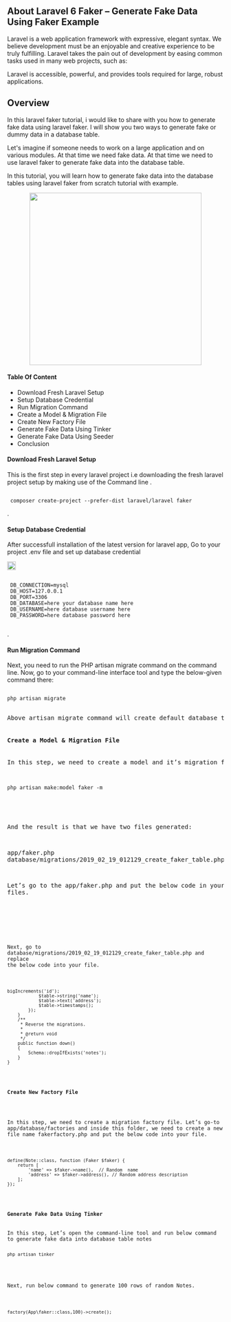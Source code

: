 
## About Laravel  6 Faker – Generate Fake Data Using Faker Example

Laravel is a web application framework with expressive, elegant syntax. We believe development must be an enjoyable and creative experience to be truly fulfilling. Laravel takes the pain out of development by easing common tasks used in many web projects, such as:

Laravel is accessible, powerful, and provides tools required for large, robust applications.

## Overview
In this laravel faker tutorial, i would like to share with you how to generate fake data using laravel faker. I will show you two ways to generate fake or dummy data in a database table.

Let's imagine if someone needs to  work on a large application	and on various modules. At that time we need fake data. At that time we need to use laravel faker to generate fake data into the database table.

In this tutorial, you will learn how to generate fake data into the database tables using laravel faker from scratch tutorial with example.

<p align="center"><img src="https://res.cloudinary.com/dtfbvvkyp/image/upload/v1566331377/laravel-logolockup-cmyk-red.svg" width="400"></p>

<h4>Table Of Content</h4>
<ul>
<li>  Download Fresh Laravel Setup</li>
<li>  Setup Database Credential</li>
<li>  Run Migration Command</li>
<li>  Create a Model &amp; Migration File</li>
<li>  Create New Factory File</li>
<li>  Generate Fake Data Using Tinker</li>
<li>  Generate Fake Data Using Seeder</li>
<li>  Conclusion</li>
</ul>

<h4>Download Fresh Laravel Setup</h4>
This is the first step in every laravel project i.e downloading the fresh laravel project setup by making use of the Command line . 
<pre><code>
 composer create-project --prefer-dist laravel/laravel faker
</code></pre>.

<h4>Setup Database Credential</h4>
After successfull installation of  the latest version for laravel app, Go to your project .env file and set up database credential 

<p align="left"><img src="faker/env.jpg" width="20"></p>

<pre><code>
 DB_CONNECTION=mysql 
 DB_HOST=127.0.0.1 
 DB_PORT=3306 
 DB_DATABASE=here your database name here
 DB_USERNAME=here database username here
 DB_PASSWORD=here database password here
 </code></pre>.

 <h4>Run Migration Command</h4>

Next, you need to run the PHP artisan migrate command on the command line. Now, go to your command-line interface tool and type the below-given command there:

<pre><code>
php artisan migrate
</code><pre>

Above artisan migrate command will create default database tables using migrations.

<h4>Create a Model & Migration File</h4>
In this step, we need to create a model and it’s migration file for generating fake data into the database table. Use the below command, it will create a migration file and model. The magic is in -m parameter.

<pre><code>
php artisan make:model faker -m
</code>
</pre>

And the result is that we have two files generated:

app/faker.php
database/migrations/2019_02_19_012129_create_faker_table.php

Let’s go to the 
app/faker.php and put the below code in your files.

<pre><code>
<?php
namespace App;
use Illuminate\Database\Eloquent\Model;
class Note extends Model
{
    /**
     * The attributes that are mass assignable.
     *
     * @var array
     */
    protected $fillable = [
        'name', 'address',
    ];
}
</code></pre>

Next, go to database/migrations/2019_02_19_012129_create_faker_table.php and replace the below code into your file.

<pre><code>
<?php
use Illuminate\Support\Facades\Schema;
use Illuminate\Database\Schema\Blueprint;
use Illuminate\Database\Migrations\Migration;
class CreateNotesTable extends Migration
{
    /**
     * Run the migrations.
     *
     * @return void
     */
    public function up()
    {
        Schema::create('faker', function (Blueprint $table) {
            $table->bigIncrements('id');
            $table->string('name');
            $table->text('address');
            $table->timestamps();
        });
    }
    /**
     * Reverse the migrations.
     *
     * @return void
     */
    public function down()
    {
        Schema::dropIfExists('notes');
    }
}
</code></pre>

<h4>Create New Factory File</h4>

In this step, we need to create a migration factory file. Let’s go-to app/database/factories and inside this folder, we need to create a new file name fakerfactory.php and put the below code into your file.

<pre><code>
<?php
 
/** @var \Illuminate\Database\Eloquent\Factory $factory */
use App\faker;
use Illuminate\Support\Str;
use Faker\Generator as Faker;
 
/*
|--------------------------------------------------------------------------
| Model Factories
|--------------------------------------------------------------------------
|
| This directory should contain each of the model factory definitions for
| your application. Factories provide a convenient way to generate new
| model instances for testing / seeding your application's database.
|
*/
 
$factory->define(Note::class, function (Faker $faker) {
    return [
        'name' => $faker->name(),  // Random  name
        'address' => $faker->address(), // Random address description
    ];
});
</code></pre>

<h4>Generate Fake Data Using Tinker</h4>
In this step, Let’s open the command-line tool and run below command to generate fake data into database table notes
<pre><code>
php artisan tinker

</code></pre>

Next, run below command to generate 100 rows of random Notes.

<pre><code>
factory(App\faker::class,100)->create();

</code></pre>
